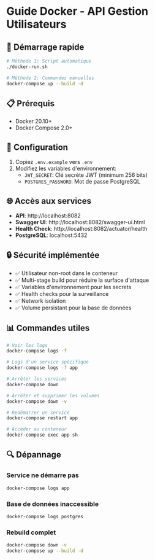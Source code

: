 # Guide Docker - API Gestion Utilisateurs

## 🚀 Démarrage rapide

```bash
# Méthode 1: Script automatique
./docker-run.sh

# Méthode 2: Commandes manuelles
docker-compose up --build -d
```

## 📋 Prérequis

- Docker 20.10+
- Docker Compose 2.0+

## 🔧 Configuration

1. Copiez `.env.example` vers `.env`
2. Modifiez les variables d'environnement:
   - `JWT_SECRET`: Clé secrète JWT (minimum 256 bits)
   - `POSTGRES_PASSWORD`: Mot de passe PostgreSQL

## 🌐 Accès aux services

- **API**: http://localhost:8082
- **Swagger UI**: http://localhost:8082/swagger-ui.html
- **Health Check**: http://localhost:8082/actuator/health
- **PostgreSQL**: localhost:5432

## 🔒 Sécurité implémentée

- ✅ Utilisateur non-root dans le conteneur
- ✅ Multi-stage build pour réduire la surface d'attaque
- ✅ Variables d'environnement pour les secrets
- ✅ Health checks pour la surveillance
- ✅ Network isolation
- ✅ Volume persistant pour la base de données

## 📊 Commandes utiles

```bash
# Voir les logs
docker-compose logs -f

# Logs d'un service spécifique
docker-compose logs -f app

# Arrêter les services
docker-compose down

# Arrêter et supprimer les volumes
docker-compose down -v

# Redémarrer un service
docker-compose restart app

# Accéder au conteneur
docker-compose exec app sh
```

## 🔍 Dépannage

### Service ne démarre pas
```bash
docker-compose logs app
```

### Base de données inaccessible
```bash
docker-compose logs postgres
```

### Rebuild complet
```bash
docker-compose down -v
docker-compose up --build -d
```